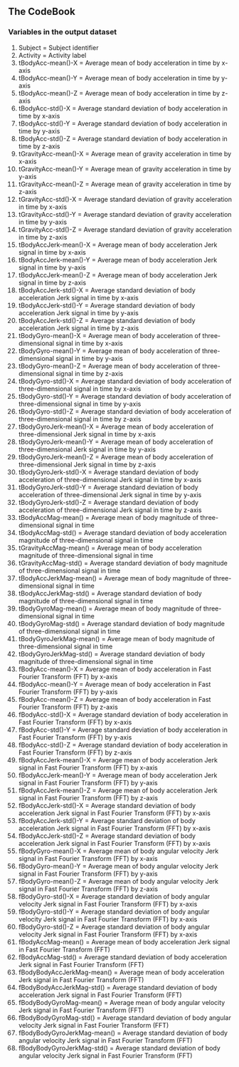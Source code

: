 ## The CodeBook

### Variables in the output dataset

1.  Subject = Subject identifier
2.  Activity = Activity label
3.  tBodyAcc-mean()-X = Average mean of body acceleration in time by x-axis
4.  tBodyAcc-mean()-Y = Average mean of body acceleration in time by y-axis
5.  tBodyAcc-mean()-Z = Average mean of body acceleration in time by z-axis
6.  tBodyAcc-std()-X  = Average standard deviation of body acceleration in time by x-axis
7.  tBodyAcc-std()-Y  = Average standard deviation of body acceleration in time by y-axis
8.  tBodyAcc-std()-Z  = Average standard deviation of body acceleration in time by z-axis
9.  tGravityAcc-mean()-X  = Average mean of gravity acceleration in time by x-axis
10.  tGravityAcc-mean()-Y  = Average mean of gravity acceleration in time by y-axis
11.  tGravityAcc-mean()-Z  = Average mean of gravity acceleration in time by z-axis
12.  tGravityAcc-std()-X  = Average standard deviation of gravity acceleration in time by x-axis
13.  tGravityAcc-std()-Y  = Average standard deviation of gravity acceleration in time by y-axis
14.  tGravityAcc-std()-Z  = Average standard deviation of gravity acceleration in time by z-axis
15.  tBodyAccJerk-mean()-X = Average mean of body acceleration Jerk signal in time by x-axis
16.  tBodyAccJerk-mean()-Y  = Average mean of body acceleration Jerk signal in time by y-axis
17.  tBodyAccJerk-mean()-Z  = Average mean of body acceleration Jerk signal in time by z-axis
18.  tBodyAccJerk-std()-X  = Average standard deviation of body acceleration Jerk signal in time by x-axis
19.  tBodyAccJerk-std()-Y  = Average standard deviation of body acceleration Jerk signal in time by y-axis
20.  tBodyAccJerk-std()-Z  = Average standard deviation of body acceleration Jerk signal in time by z-axis
21.  tBodyGyro-mean()-X  = Average mean of body acceleration of three-dimensional signal in time by x-axis
22.  tBodyGyro-mean()-Y  = Average mean of body acceleration of three-dimensional signal in time by y-axis
23.  tBodyGyro-mean()-Z  = Average mean of body acceleration of three-dimensional signal in time by z-axis
24.  tBodyGyro-std()-X  = Average standard deviation of body acceleration of three-dimensional signal in time by x-axis
25.  tBodyGyro-std()-Y  = Average standard deviation of body acceleration of three-dimensional signal in time by y-axis
26.  tBodyGyro-std()-Z  = Average standard deviation of body acceleration of three-dimensional signal in time by z-axis
27.  tBodyGyroJerk-mean()-X  = Average mean of body acceleration of three-dimensional Jerk signal in time by x-axis
28.  tBodyGyroJerk-mean()-Y  = Average mean of body acceleration of three-dimensional Jerk signal in time by y-axis
29.  tBodyGyroJerk-mean()-Z  = Average mean of body acceleration of three-dimensional Jerk signal in time by z-axis
30.  tBodyGyroJerk-std()-X  = Average standard deviation of body acceleration of three-dimensional Jerk signal in time by x-axis
31.  tBodyGyroJerk-std()-Y  = Average standard deviation of body acceleration of three-dimensional Jerk signal in time by y-axis
32.  tBodyGyroJerk-std()-Z  = Average standard deviation of body acceleration of three-dimensional Jerk signal in time by z-axis
33.  tBodyAccMag-mean()  = Average mean of body magnitude of three-dimensional signal in time
34.  tBodyAccMag-std()  = Average standard deviation of body acceleration magnitude of three-dimensional signal in time
35.  tGravityAccMag-mean()  = Average mean of body acceleration magnitude of three-dimensional signal in time
36.  tGravityAccMag-std()  = Average standard deviation of body magnitude of three-dimensional signal in time
37.  tBodyAccJerkMag-mean()  = Average mean of body magnitude of three-dimensional signal in time
38.  tBodyAccJerkMag-std()  = Average standard deviation of body magnitude of three-dimensional signal in time
39.  tBodyGyroMag-mean()  = Average mean of body magnitude of three-dimensional signal in time
40.  tBodyGyroMag-std()  = Average standard deviation of body magnitude of three-dimensional signal in time
41.  tBodyGyroJerkMag-mean()  = Average mean of body magnitude of three-dimensional signal in time
42.  tBodyGyroJerkMag-std()  = Average standard deviation of body magnitude of three-dimensional signal in time
43.  fBodyAcc-mean()-X  = Average mean of body acceleration in Fast Fourier Transform (FFT) by x-axis
44.  fBodyAcc-mean()-Y  = Average mean of body acceleration in Fast Fourier Transform (FFT) by y-axis
45.  fBodyAcc-mean()-Z  = Average mean of body acceleration in Fast Fourier Transform (FFT) by z-axis
46.  fBodyAcc-std()-X  = Average standard deviation of body acceleration in Fast Fourier Transform (FFT) by x-axis
47.  fBodyAcc-std()-Y  = Average standard deviation of body acceleration in Fast Fourier Transform (FFT) by y-axis
48.  fBodyAcc-std()-Z  = Average standard deviation of body acceleration in Fast Fourier Transform (FFT) by z-axis
49.  fBodyAccJerk-mean()-X  = Average mean of body acceleration Jerk signal in Fast Fourier Transform (FFT) by x-axis
50.  fBodyAccJerk-mean()-Y  = Average mean of body acceleration Jerk signal in Fast Fourier Transform (FFT) by y-axis
51.  fBodyAccJerk-mean()-Z  = Average mean of body acceleration Jerk signal in Fast Fourier Transform (FFT) by z-axis
52.  fBodyAccJerk-std()-X  = Average standard deviation of body acceleration Jerk signal in Fast Fourier Transform (FFT) by x-axis
53.  fBodyAccJerk-std()-Y  = Average standard deviation of body acceleration Jerk signal in Fast Fourier Transform (FFT) by x-axis
54.  fBodyAccJerk-std()-Z  = Average standard deviation of body acceleration Jerk signal in Fast Fourier Transform (FFT) by x-axis
55.  fBodyGyro-mean()-X  = Average mean of body angular velocity Jerk signal in Fast Fourier Transform (FFT) by x-axis
56.  fBodyGyro-mean()-Y  = Average mean of body angular velocity Jerk signal in Fast Fourier Transform (FFT) by y-axis
57.  fBodyGyro-mean()-Z  = Average mean of body angular velocity Jerk signal in Fast Fourier Transform (FFT) by z-axis
58.  fBodyGyro-std()-X  = Average standard deviation of body angular velocity Jerk signal in Fast Fourier Transform (FFT) by x-axis
59.  fBodyGyro-std()-Y  = Average standard deviation of body angular velocity Jerk signal in Fast Fourier Transform (FFT) by x-axis
60.  fBodyGyro-std()-Z  = Average standard deviation of body angular velocity Jerk signal in Fast Fourier Transform (FFT) by x-axis
61.  fBodyAccMag-mean()  = Average mean of body acceleration Jerk signal in Fast Fourier Transform (FFT)
62.  fBodyAccMag-std()  = Average standard deviation of body acceleration Jerk signal in Fast Fourier Transform (FFT)
63.  fBodyBodyAccJerkMag-mean()  = Average mean of body acceleration Jerk signal in Fast Fourier Transform (FFT)
64.  fBodyBodyAccJerkMag-std()  = Average standard deviation of body acceleration Jerk signal in Fast Fourier Transform (FFT)
65.  fBodyBodyGyroMag-mean()  = Average mean of body angular velocity Jerk signal in Fast Fourier Transform (FFT)
66.  fBodyBodyGyroMag-std()  = Average standard deviation of body angular velocity Jerk signal in Fast Fourier Transform (FFT)
67.  fBodyBodyGyroJerkMag-mean()  = Average standard deviation of body angular velocity Jerk signal in Fast Fourier Transform (FFT)
68.  fBodyBodyGyroJerkMag-std() = Average standard deviation of body angular velocity Jerk signal in Fast Fourier Transform (FFT)
